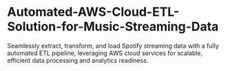 # Automated-AWS-Cloud-ETL-Solution-for-Music-Streaming-Data
Seamlessly extract, transform, and load Spotify streaming data with a fully automated ETL pipeline, leveraging AWS cloud services for scalable, efficient data processing and analytics readiness.
